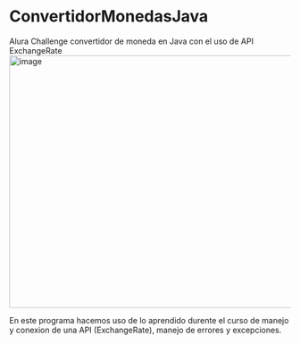 # ConvertidorMonedasJava
Alura Challenge convertidor de moneda en Java con el uso de API ExchangeRate
<img width="777" height="452" alt="image" src="https://github.com/user-attachments/assets/57c5a8b1-cc30-4fc7-95ca-f539f4dde932" />




En este programa hacemos uso de lo aprendido durente el curso de manejo y conexion de una API (ExchangeRate), manejo de errores y excepciones.
